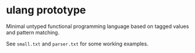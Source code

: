 ulang prototype
===============

Minimal untyped functional programming language based on tagged values and pattern matching.

See `small.txt` and `parser.txt` for some working examples.

